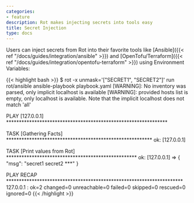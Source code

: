 ```yaml
---
categories:
- feature
description: Rot makes injecting secrets into tools easy
title: Secret Injection
type: docs
---
```


Users can inject secrets from Rot into their favorite tools like [Ansible]({{< ref "/docs/guides/integration/ansible" >}}) and [OpenTofu/Terraform]({{< ref "/docs/guides/integration/opentofu-terraform" >}}) using Environment Variables:

{{< highlight bash >}}
$ rot -x unmask='["SECRET1", "SECRET2"]' run rot/ansible ansible-playbook playbook.yaml
[WARNING]: No inventory was parsed, only implicit localhost is available
[WARNING]: provided hosts list is empty, only localhost is available. Note that
the implicit localhost does not match 'all'

PLAY [127.0.0.1] ***************************************************************

TASK [Gathering Facts] *********************************************************
ok: [127.0.0.1]

TASK [Print values from Rot] ***************************************************
ok: [127.0.0.1] => {
    "msg": "secret1 secret2 ***"
}

PLAY RECAP *********************************************************************
127.0.0.1                  : ok=2    changed=0    unreachable=0    failed=0    skipped=0    rescued=0    ignored=0
{{< /highlight >}}
